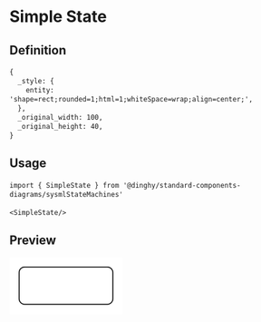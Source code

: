 # Simple State

## Definition

```
{
  _style: { 
    entity: 'shape=rect;rounded=1;html=1;whiteSpace=wrap;align=center;',
  },
  _original_width: 100,
  _original_height: 40,
}
```

## Usage

```
import { SimpleState } from '@dinghy/standard-components-diagrams/sysmlStateMachines'

<SimpleState/>
```

## Preview

<img src="./simple-state.png" width="200"/>
